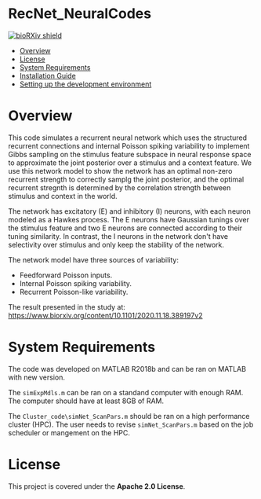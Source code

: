 # RecNet_NeuralCodes
 
[![bioRXiv shield](https://img.shields.io/badge/arXiv-1709.01233-red.svg?style=flat)](https://www.biorxiv.org/content/10.1101/2020.11.18.389197v2)


- [Overview](#overview)
- [License](#License)
- [System Requirements](#system-requirements)
- [Installation Guide](#installation-guide)
- [Setting up the development environment](#setting-up-the-development-environment)

# Overview
This code simulates a recurrent neural network which uses the structured recurrent connections and internal Poisson spiking variability to implement
Gibbs sampling on the stimulus feature subspace in neural response space to approximate the joint posterior over a stimulus and a context feature. 
We use this network model to show the network has an optimal non-zero recurrent strength to correctly samplg the joint posterior, and the optimal recurrent stregnth is determined by the correlation strength between stimulus and context in the world.

The network has excitatory (E) and inhibitory (I) neurons, with each neuron modeled as a Hawkes process. 
The E neurons have Gaussian tunings over the stimulus feature and two E neurons are connected according to their tuning similarity.
In contrast, the I neurons in the network don't have selectivity over stimulus and only keep the stability of the network.

The network model have three sources of variability:

- Feedforward Poisson inputs.
- Internal Poisson spiking variability.
- Recurrent Poisson-like variability.

The result presented in the study at: https://www.biorxiv.org/content/10.1101/2020.11.18.389197v2

# System Requirements
The code was developed on MATLAB R2018b and can be ran on MATLAB with new version.

The `simExpMdls.m` can be ran on a standand computer with enough RAM. The computer should have at least 8GB of RAM.

The `Cluster_code\simNet_ScanPars.m` should be ran on a high performance cluster (HPC). 
The user needs to revise `simNet_ScanPars.m` based on the job scheduler or mangement on the HPC.


# License
This project is covered under the **Apache 2.0 License**.
